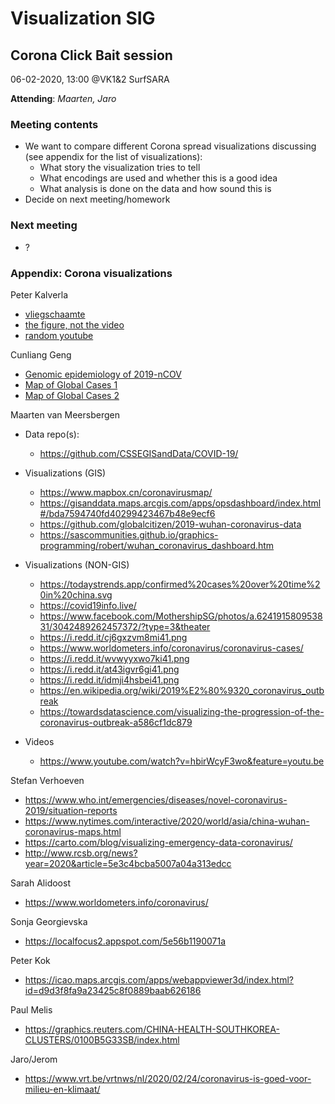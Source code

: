 # Visualization SIG


## Corona Click Bait session

06-02-2020, 13:00 @VK1&2 SurfSARA

**Attending**: _Maarten, Jaro_

### Meeting contents
*   We want to compare different Corona spread visualizations discussing (see appendix for the list of visualizations):
    *   What story the visualization tries to tell
    *   What encodings are used and whether this is a good idea
    *   What analysis is done on the data and how sound this is
*   Decide on next meeting/homework

### Next meeting

*   ?

### Appendix: Corona visualizations

Peter Kalverla
*   [vliegschaamte](https://www.nytimes.com/interactive/2020/02/21/business/coronavirus-airline-travel.html)
*   [the figure, not the video](https://finance.yahoo.com/news/coronavirus-what-you-need-to-know-164413035.html?guccounter=1&guce_referrer=aHR0cHM6Ly93d3cuZ29vZ2xlLm5sLw&guce_referrer_sig=AQAAADWZtJLWLzOK0lay4RMugl6AcFrD4m5KRWHn8sPxSbIhjkWUJ5t2yUmst7MpoUpiXPeG1XUC21imrCRNhREWvw92E6hQuBYmcixSUdAUdoQKE27nwG1Cx18Ha2ShbmvFMNItlwA5yB-sjHl_UbNizozOf3YSN7Igj64SfsZAshkL)
*   [random youtube](https://www.youtube.com/watch?v=WEYpOBAXuqE)

Cunliang Geng
*   [Genomic epidemiology of 2019-nCOV](https://nextstrain.org/ncov)
*   [Map of Global Cases 1](https://gisanddata.maps.arcgis.com/apps/opsdashboard/index.html#/bda7594740fd40299423467b48e9ecf6)
*   [Map of Global Cases 2](https://www.mapbox.cn/coronavirusmap/#1.35/0/109.8)

Maarten van Meersbergen
*   Data repo(s):
    *   https://github.com/CSSEGISandData/COVID-19/

*   Visualizations (GIS)
    *   https://www.mapbox.cn/coronavirusmap/
    *   https://gisanddata.maps.arcgis.com/apps/opsdashboard/index.html#/bda7594740fd40299423467b48e9ecf6
    *   https://github.com/globalcitizen/2019-wuhan-coronavirus-data
    *   https://sascommunities.github.io/graphics-programming/robert/wuhan_coronavirus_dashboard.htm


*   Visualizations (NON-GIS)
    *   https://todaystrends.app/confirmed%20cases%20over%20time%20in%20china.svg
    *   https://covid19info.live/
    *   https://www.facebook.com/MothershipSG/photos/a.624191580953831/3042489262457372/?type=3&theater
    *   https://i.redd.it/cj6gxzvm8mi41.png
    *   https://www.worldometers.info/coronavirus/coronavirus-cases/
    *   https://i.redd.it/wvwyyxwo7ki41.png
    *   https://i.redd.it/at43igvr6gi41.png
    *   https://i.redd.it/idmji4hsbei41.png
    *   https://en.wikipedia.org/wiki/2019%E2%80%9320_coronavirus_outbreak
    *   https://towardsdatascience.com/visualizing-the-progression-of-the-coronavirus-outbreak-a586cf1dc879

*   Videos
    *   https://www.youtube.com/watch?v=hbirWcyF3wo&feature=youtu.be

Stefan Verhoeven
*   https://www.who.int/emergencies/diseases/novel-coronavirus-2019/situation-reports
*   https://www.nytimes.com/interactive/2020/world/asia/china-wuhan-coronavirus-maps.html
*   https://carto.com/blog/visualizing-emergency-data-coronavirus/
*   http://www.rcsb.org/news?year=2020&article=5e3c4bcba5007a04a313edcc

Sarah Alidoost
*   https://www.worldometers.info/coronavirus/

Sonja Georgievska
*   https://localfocus2.appspot.com/5e56b1190071a

Peter Kok
*   https://icao.maps.arcgis.com/apps/webappviewer3d/index.html?id=d9d3f8fa9a23425c8f0889baab626186

Paul Melis
*   https://graphics.reuters.com/CHINA-HEALTH-SOUTHKOREA-CLUSTERS/0100B5G33SB/index.html

Jaro/Jerom
*   https://www.vrt.be/vrtnws/nl/2020/02/24/coronavirus-is-goed-voor-milieu-en-klimaat/